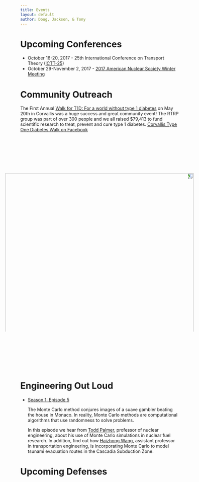 ```yaml
---
title: Events
layout: default
author: Doug, Jackson, & Tony
---
```


# Upcoming Conferences
* October 16-20, 2017 - 25th International Conference on Transport Theory ([ICTT-25](https://ictt-2017.llnl.gov))
* October 29-November 2, 2017 - [2017 American Nuclear Society Winter Meeting](http://www.ans.org/meetings/c_1)

# Community Outreach
The First Annual [Walk for T1D: For a world without type 1 diabetes](http://www2.jdrf.org/site/TR/TeamJDRF/OregonSWWashingtonChapter4532?pg=entry&fr_id=6480) on May 20th in Corvallis was a huge success and great community event!  The RTRP group was part of over 300 people and we all raised $79,413 to fund scientific research to treat, prevent and cure type 1 diabetes. [Corvallis Type One Diabetes Walk on Facebook](https://www.facebook.com/CorvallisWalk4T1D/)

<br>
<br>
<br>
<br>
<img src="{{ site.url }}Events/2017-05-20 11.11.41.jpg" width="600" style="-webkit-transform:rotate(90deg);">
<br>
<br>
<br>
<br>
<br>

# Engineering Out Loud

* [Season 1: Episode 5](http://engineering.oregonstate.edu/episode-5-odds-ends)

  The Monte Carlo method conjures images of a suave gambler beating the house in Monaco. In reality, Monte Carlo methods are computational algorithms that use randomness to solve problems. 

  In this episode we hear from [Todd Palmer](http://ne.oregonstate.edu/todd-s-palmer), professor of nuclear engineering, about his use of Monte Carlo simulations in nuclear fuel research. In addition, find out how [Haizhong Wang](http://cce.oregonstate.edu/wang), assistant professor in transportation engineering, is incorporating Monte Carlo to model tsunami evacuation routes in the Cascadia Subduction Zone.
  
# Upcoming Defenses
